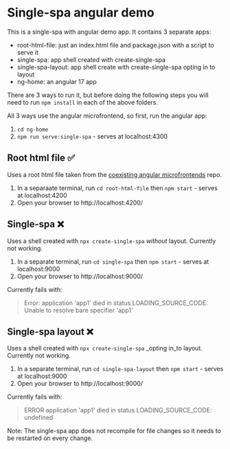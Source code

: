# Single-spa angular demo

This is a single-spa with angular demo app. It contains 3 separate apps:

- root-html-file: just an index.html file and package.json with a script to serve it
- single-spa: app shell created with create-single-spa
- single-spa-layout: app shell create with create-single-spa opting in to layout
- ng-home: an angular 17 app

There are 3 ways to run it, but before doing the following steps you will need to run `npm install` in each of the above folders.

All 3 ways use the angular microfrontend, so first, run the angular app:
1. `cd ng-home` 
2. `npm run serve:single-spa` - serves at localhost:4300

## Root html file ✅

Uses a root html file taken from the [coexisting angular microfrontends](https://github.com/joeldenning/coexisting-angular-microfrontends/) repo.

1. In a separaate terminal, run `cd root-html-file` then `npm start` - serves at localhost:4200
2. Open your browser to http://localhost:4200/

## Single-spa ❌

Uses a shell created with `npx create-single-spa` _without_ layout. Currently not working.

1. In a separate terminal, run `cd single-spa` then `npm start` - serves at localhost:9000
2. Open your browser to http://localhost:9000/

Currently fails with:

> Error: application 'app1' died in status LOADING_SOURCE_CODE: Unable to resolve bare specifier 'app1'

## Single-spa layout ❌

Uses a shell created with `npx create-single-spa` _opting in_to layout. Currently not working.

1. In a separate terminal, run `cd single-spa-layout` then `npm start` - serves at localhost:9000
2. Open your browser to http://localhost:9000/

Currently fails with:

> ERROR application 'app1' died in status LOADING_SOURCE_CODE: undefined

Note: The single-spa app does not recompile for file changes so it needs to be restarted on every change.